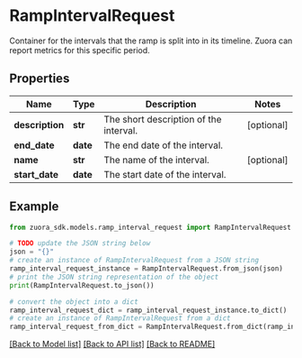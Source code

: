 # RampIntervalRequest

Container for the intervals that the ramp is split into in its timeline. Zuora can report metrics for this specific period. 

## Properties

Name | Type | Description | Notes
------------ | ------------- | ------------- | -------------
**description** | **str** | The short description of the interval. | [optional] 
**end_date** | **date** | The end date of the interval. | 
**name** | **str** | The name of the interval. | [optional] 
**start_date** | **date** | The start date of the interval. | 

## Example

```python
from zuora_sdk.models.ramp_interval_request import RampIntervalRequest

# TODO update the JSON string below
json = "{}"
# create an instance of RampIntervalRequest from a JSON string
ramp_interval_request_instance = RampIntervalRequest.from_json(json)
# print the JSON string representation of the object
print(RampIntervalRequest.to_json())

# convert the object into a dict
ramp_interval_request_dict = ramp_interval_request_instance.to_dict()
# create an instance of RampIntervalRequest from a dict
ramp_interval_request_from_dict = RampIntervalRequest.from_dict(ramp_interval_request_dict)
```
[[Back to Model list]](../README.md#documentation-for-models) [[Back to API list]](../README.md#documentation-for-api-endpoints) [[Back to README]](../README.md)


